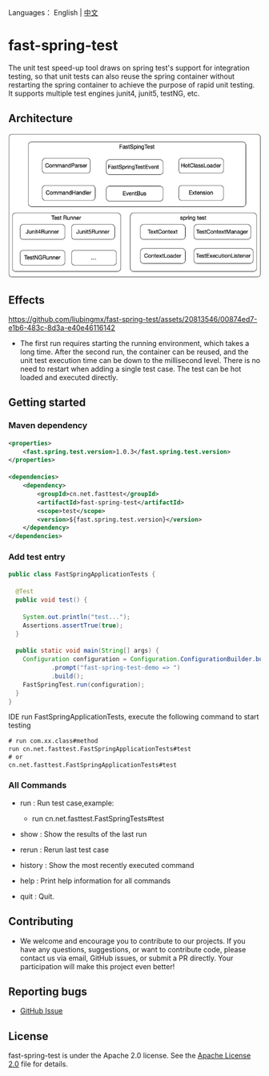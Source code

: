 Languages： English | [中文](README_CN.md)
# fast-spring-test
The unit test speed-up tool draws on spring test's support for integration testing, so that unit tests can also reuse the spring container without restarting the spring container to achieve the purpose of rapid unit testing. It supports multiple test engines junit4, junit5, testNG, etc.
  
## Architecture

![Architecture](https://github.com/liubingmx/fast-spring-test/blob/main/doc/architecture.png)

## Effects


https://github.com/liubingmx/fast-spring-test/assets/20813546/00874ed7-e1b6-483c-8d3a-e40e46116142

- The first run requires starting the running environment, which takes a long time. After the second run, the container can be reused, and the unit test execution time can be down to the millisecond level. There is no need to restart when adding a single test case. The test can be hot loaded and executed directly.

## Getting started

### Maven dependency

```xml
<properties>
    <fast.spring.test.version>1.0.3</fast.spring.test.version>
</properties>

<dependencies>
    <dependency>
        <groupId>cn.net.fasttest</groupId>
        <artifactId>fast-spring-test</artifactId>
        <scope>test</scope>
        <version>${fast.spring.test.version}</version>
    </dependency>
</dependencies>
```

### Add test entry

```java
public class FastSpringApplicationTests {

  @Test
  public void test() {

    System.out.println("test...");
    Assertions.assertTrue(true);
  }

  public static void main(String[] args) {
    Configuration configuration = Configuration.ConfigurationBuilder.builder()
            .prompt("fast-spring-test-demo => ")
            .build();
    FastSpringTest.run(configuration);
  }
}
```
IDE run FastSpringApplicationTests, execute the following command to start testing
```
# run com.xx.class#method
run cn.net.fasttest.FastSpringApplicationTests#test
# or
cn.net.fasttest.FastSpringApplicationTests#test
```
### All Commands
- run : Run test case,example:
    - run cn.net.fasttest.FastSpringTests#test

- show : Show the results of the last run

- rerun : Rerun last test case

- history : Show the most recently executed command

- help : Print help information for all commands

- quit : Quit.

## Contributing

- We welcome and encourage you to contribute to our projects. If you have any questions, suggestions, or want to contribute code, please contact us via email, GitHub issues, or submit a PR directly. Your participation will make this project even better!

## Reporting bugs

- [GitHub Issue](https://github.com/liubingmx/fast-spring-test/issues/new)

## License

fast-spring-test is under the Apache 2.0 license. See the [Apache License 2.0](https://www.apache.org/licenses/LICENSE-2.0) file for details.